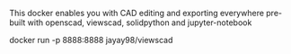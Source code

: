 This docker enables you with CAD editing and exporting everywhere pre-built with openscad, viewscad, solidpython and jupyter-notebook

docker run -p 8888:8888 jayay98/viewscad
